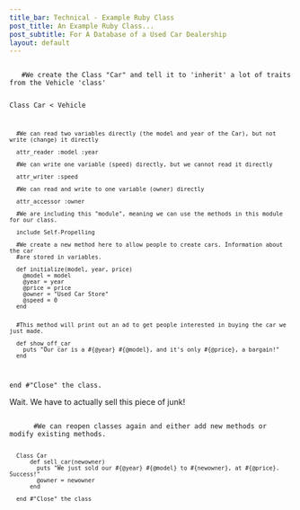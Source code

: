 ```yaml
---
title_bar: Technical - Example Ruby Class
post_title: An Example Ruby Class...
post_subtitle: For A Database of a Used Car Dealership
layout: default
---
```

<code>
   #We create the Class "Car" and tell it to 'inherit' a lot of traits from the Vehicle 'class'
  
  Class Car < Vehicle

      #We can read two variables directly (the model and year of the Car), but not write (change) it directly
  
      attr_reader :model :year

      #We can write one variable (speed) directly, but we cannot read it directly
  
      attr_writer :speed

      #We can read and write to one variable (owner) directly
  
      attr_accessor :owner

      #We are including this "module", meaning we can use the methods in this module for our class.
  
      include Self-Propelling

      #We create a new method here to allow people to create cars. Information about the car
      #are stored in variables.
  
      def initialize(model, year, price)
        @model = model
        @year = year
        @price = price
        @owner = "Used Car Store"
        @speed = 0
      end


      #This method will print out an ad to get people interested in buying the car we just made.
  
      def show_off_car 
        puts "Our car is a #{@year} #{@model}, and it's only #{@price}, a bargain!"
      end

  end #"Close" the class.
</code>

Wait. We have to actually sell this piece of junk!

<code>
      #We can reopen classes again and either add new methods or modify existing methods.
  
      Class Car
          def sell_car(newowner)
            puts "We just sold our #{@year} #{@model} to #{newowner}, at #{@price}. Success!"
            @owner = newowner
          end

      end #"Close" the class
</code>